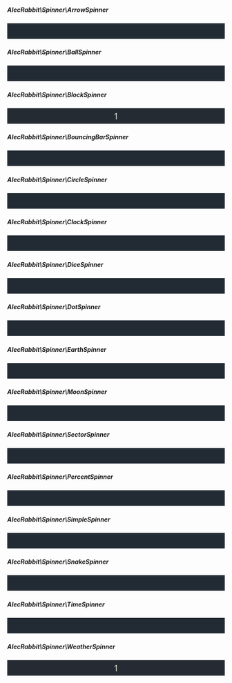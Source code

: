 ##### AlecRabbit\Spinner\ArrowSpinner
<img alt="Arrow spinner" src="./images/gifs/spinners/s_arrow.gif">

##### AlecRabbit\Spinner\BallSpinner
<img alt="Arrow spinner" src="./images/gifs/spinners/s_ball.gif">

##### AlecRabbit\Spinner\BlockSpinner
<img alt="Arrow spinner" src="./images/gifs/spinners/s_block.gif">

##### AlecRabbit\Spinner\BouncingBarSpinner
<img alt="Arrow spinner" src="./images/gifs/spinners/s_bouncing_bar.gif">

##### AlecRabbit\Spinner\CircleSpinner
<img alt="Arrow spinner" src="./images/gifs/spinners/s_circle.gif">

##### AlecRabbit\Spinner\ClockSpinner
<img alt="Arrow spinner" src="./images/gifs/spinners/s_clock.gif">

##### AlecRabbit\Spinner\DiceSpinner
<img alt="Arrow spinner" src="./images/gifs/spinners/s_dice.gif">

##### AlecRabbit\Spinner\DotSpinner
<img alt="Arrow spinner" src="./images/gifs/spinners/s_dot.gif">

##### AlecRabbit\Spinner\EarthSpinner
<img alt="Arrow spinner" src="./images/gifs/spinners/s_earth.gif">

##### AlecRabbit\Spinner\MoonSpinner
<img alt="Arrow spinner" src="./images/gifs/spinners/s_moon.gif">

##### AlecRabbit\Spinner\SectorSpinner
<img alt="Arrow spinner" src="./images/gifs/spinners/s_sector.gif">

##### AlecRabbit\Spinner\PercentSpinner
<img alt="Arrow spinner" src="./images/gifs/spinners/s_percent.gif">

##### AlecRabbit\Spinner\SimpleSpinner
<img alt="Arrow spinner" src="./images/gifs/spinners/s_simple.gif">

##### AlecRabbit\Spinner\SnakeSpinner
<img alt="Arrow spinner" src="./images/gifs/spinners/s_snake.gif">

##### AlecRabbit\Spinner\TimeSpinner
<img alt="Arrow spinner" src="./images/gifs/spinners/s_time.gif">

##### AlecRabbit\Spinner\WeatherSpinner
<img alt="Arrow spinner" src="./images/gifs/spinners/s_weather.gif">
